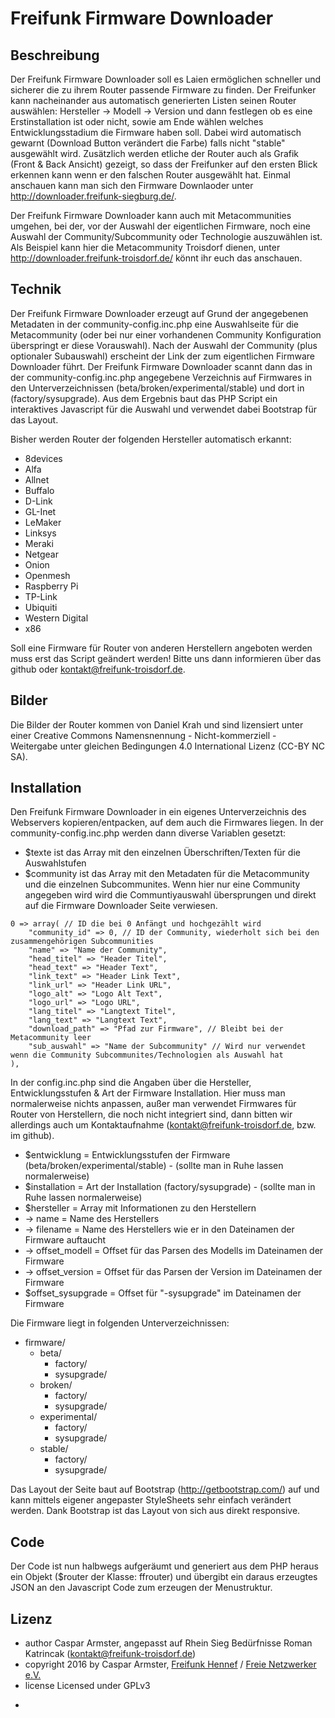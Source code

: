 Freifunk Firmware Downloader
============================

Beschreibung
------------

Der Freifunk Firmware Downloader soll es Laien ermöglichen schneller und sicherer die zu ihrem Router passende Firmware zu finden. Der Freifunker kann nacheinander aus automatisch generierten Listen seinen Router auswählen: Hersteller -> Modell -> Version und dann festlegen ob es eine Erstinstallation ist oder nicht, sowie am Ende wählen welches Entwicklungsstadium die Firmware haben soll. Dabei wird automatisch gewarnt (Download Button verändert die Farbe) falls nicht "stable" ausgewählt wird. Zusätzlich werden etliche der Router auch als Grafik (Front & Back Ansicht) gezeigt, so dass der Freifunker auf den ersten Blick erkennen kann wenn er den falschen Router ausgewählt hat. Einmal anschauen kann man sich den Firmware Downlaoder unter http://downloader.freifunk-siegburg.de/.

Der Freifunk Firmware Downloader kann auch mit Metacommunities umgehen, bei der, vor der Auswahl der eigentlichen Firmware, noch eine Auswahl der Community/Subcommunity oder Technologie auszuwählen ist. Als Beispiel kann hier die Metacommunity Troisdorf dienen, unter http://downloader.freifunk-troisdorf.de/ könnt ihr euch das anschauen.

Technik
-------

Der Freifunk Firmware Downloader erzeugt auf Grund der angegebenen Metadaten in der community-config.inc.php eine Auswahlseite für die Metacommunity (oder bei nur einer vorhandenen Community Konfiguration überspringt er diese Vorauswahl). Nach der Auswahl der Community (plus optionaler Subauswahl) erscheint der Link der zum eigentlichen Firmware Downloader führt. Der Freifunk Firmware Downloader scannt dann das in der community-config.inc.php angegebene Verzeichnis auf Firmwares in den Unterverzeichnissen (beta/broken/experimental/stable) und dort in (factory/sysupgrade). Aus dem Ergebnis baut das PHP Script ein interaktives Javascript für die Auswahl und verwendet dabei Bootstrap für das Layout.

Bisher werden Router der folgenden Hersteller automatisch erkannt:

- 8devices
- Alfa
- Allnet
- Buffalo
- D-Link
- GL-Inet
- LeMaker
- Linksys
- Meraki
- Netgear
- Onion
- Openmesh
- Raspberry Pi
- TP-Link
- Ubiquiti
- Western Digital
- x86

Soll eine Firmware für Router von anderen Herstellern angeboten werden muss erst das Script geändert werden! Bitte uns dann informieren über das github oder kontakt@freifunk-troisdorf.de.

Bilder
------

Die Bilder der Router kommen von Daniel Krah und sind lizensiert unter einer Creative Commons Namensnennung - Nicht-kommerziell - Weitergabe unter gleichen Bedingungen 4.0 International Lizenz (CC-BY NC SA).

Installation
------------

Den Freifunk Firmware Downloader in ein eigenes Unterverzeichnis des Webservers kopieren/entpacken, auf dem auch die Firmwares liegen. In der community-config.inc.php werden dann diverse Variablen gesetzt:

- $texte ist das Array mit den einzelnen Überschriften/Texten für die Auswahlstufen
- $community ist das Array mit den Metadaten für die Metacommunity und die einzelnen Subcommunites. Wenn hier nur eine Community angegeben wird wird die Communtiyauswahl übersprungen und direkt auf die Firmware Downloader Seite verwiesen.
```
0 => array( // ID die bei 0 Anfängt und hochgezählt wird
	"community_id" => 0, // ID der Community, wiederholt sich bei den zusammengehörigen Subcommunities
	"name" => "Name der Community",
	"head_titel" => "Header Titel",
	"head_text" => "Header Text",
	"link_text" => "Header Link Text",
	"link_url" => "Header Link URL",
	"logo_alt" => "Logo Alt Text",
	"logo_url" => "Logo URL",
	"lang_titel" => "Langtext Titel",
	"lang_text" => "Langtext Text",
	"download_path" => "Pfad zur Firmware", // Bleibt bei der Metacommunity leer
	"sub_auswahl" => "Name der Subcommunity" // Wird nur verwendet wenn die Community Subcommunites/Technologien als Auswahl hat
),
```

In der config.inc.php sind die Angaben über die Hersteller, Entwicklungsstufen & Art der Firmware Installation. Hier muss man normalerweise nichts anpassen, außer man verwendet Firmwares für Router von Herstellern, die noch nicht integriert sind, dann bitten wir allerdings auch um Kontaktaufnahme (kontakt@freifunk-troisdorf.de, bzw. im github).
- $entwicklung = Entwicklungsstufen der Firmware (beta/broken/experimental/stable) - (sollte man in Ruhe lassen normalerweise)
- $installation = Art der Installation (factory/sysupgrade) - (sollte man in Ruhe lassen normalerweise)
- $hersteller = Array mit Informationen zu den Herstellern
- -> name = Name des Herstellers
- -> filename = Name des Herstellers wie er in den Dateinamen der Firmware auftaucht
- -> offset_modell = Offset für das Parsen des Modells im Dateinamen der Firmware
- -> offset_version = Offset für das Parsen der Version im Dateinamen der Firmware
- $offset_sysupgrade = Offset für "-sysupgrade" im Dateinamen der Firmware

Die Firmware liegt in folgenden Unterverzeichnissen:
* firmware/
	* beta/
		* factory/
		* sysupgrade/
	* broken/
		* factory/
		* sysupgrade/
	* experimental/
		* factory/
		* sysupgrade/
	* stable/
		* factory/
		* sysupgrade/
		
Das Layout der Seite baut auf Bootstrap (http://getbootstrap.com/) auf und kann mittels eigener angepaster StyleSheets sehr einfach verändert werden. Dank Bootstrap ist das Layout von sich aus direkt responsive.

Code
----

Der Code ist nun halbwegs aufgeräumt und generiert aus dem PHP heraus ein Objekt ($router der Klasse: ffrouter) und übergibt ein daraus erzeugtes JSON an den Javascript Code zum erzeugen der Menustruktur.

Lizenz
------

* author    Caspar Armster, angepasst auf Rhein Sieg Bedürfnisse Roman Katrincak (kontakt@freifunk-troisdorf.de)
* copyright 2016 by Caspar Armster, [Freifunk Hennef](http://www.freifunk-hennef.de/ "Freifunk Hennef") / [Freie Netzwerker e.V.](http://www.freie-netzwerker.de/ "Freie Netzwerker e.V.")
* license   Licensed under GPLv3
-
